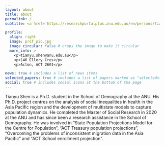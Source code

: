 ```yaml
---
layout: about
title: about
permalink: /
subtitle: <a href='https://researchportalplus.anu.edu.au/en/persons/tianyu-shen'>ANU</a> 

profile:
  align: right
  image: prof_pic.jpg
  image_circular: false # crops the image to make it circular
  more_info: >
    <p>tianyu.shen@anu.edu.au</p>
    <p>146 Ellery Cres</p>
    <p>Acton, ACT 2601</p>

news: true # includes a list of news items
selected_papers: true # includes a list of papers marked as "selected={true}"
social: true # includes social icons at the bottom of the page
---
```


Tianyu Shen is a Ph.D. student in the School of Demography at the ANU. His Ph.D. project centres on the analysis of social inequalities in health in the Asia Pacific region and the development of multistate models to capture population dynamics. He completed the Master of Social Research in 2020 at the ANU and has since been a research assistance in the School of Demography. He was involved in “State Population Projections Model for the Centre for Population”, “ACT Treasury population projections”, “Overcoming the problems of inconsistent migration data in the Asia Pacific” and "ACT School enrollment projection".

<!-- Write your biography here. Tell the world about yourself. Link to your favorite [subreddit](http://reddit.com). You can put a picture in, too. The code is already in, just name your picture `prof_pic.jpg` and put it in the `img/` folder.
# 
# Put your address / P.O. box / other info right below your picture. You can also disable any of these elements by editing `profile` property of the YAML header of your `_pages/about.md`. Edit `_bibliography/papers.bib` and Jekyll will render your [publications page](/al-folio/publications/) automatically.
# 
# Link to your social media connections, too. This theme is set up to use [Font Awesome icons](https://fontawesome.com/) and [Academicons](https://jpswalsh.github.io/academicons/), like the ones below. Add your Facebook, Twitter, LinkedIn, Google Scholar, or just disable all of them.-->
